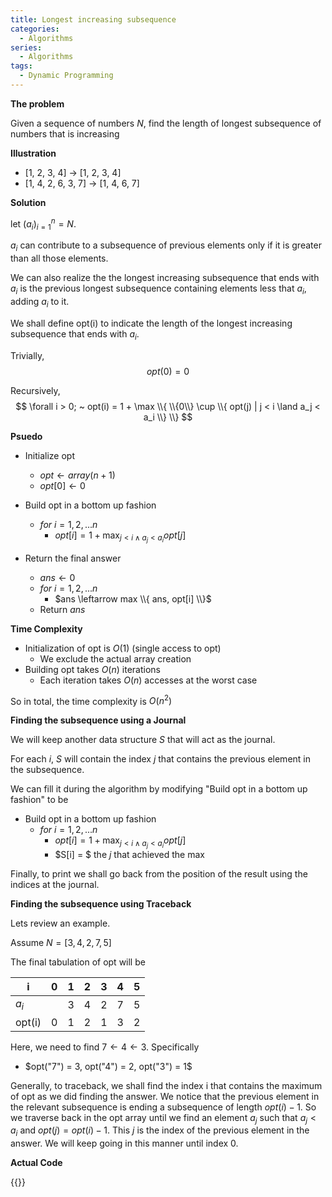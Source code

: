 ```yaml
---
title: Longest increasing subsequence
categories:
  - Algorithms
series:
  - Algorithms
tags:
  - Dynamic Programming
---
```



**The problem**

Given a sequence of numbers $N$, find the length of longest subsequence of numbers that is increasing

**Illustration**

- [1, 2, 3, 4] $\rightarrow$ [1, 2, 3, 4]
- [1, 4, 2, 6, 3, 7] $\rightarrow$ [1, 4, 6, 7]

**Solution**

let $(a_i)_{i=1}^n = N$.

$a_i$ can contribute to a subsequence of previous elements only if it is greater than all those elements.

We can also realize the the longest increasing subsequence that ends with $a_i$ is the previous longest subsequence containing elements less that $a_i$, adding $a_i$ to it.

We shall define opt(i) to indicate the length of the longest increasing subsequence that ends with $a_i$.

Trivially,
$$
opt(0) = 0
$$

Recursively,
$$
\forall i > 0; ~ opt(i) = 1 + \max \\{ \\{0\\} \cup \\{ opt(j) | j < i \land a_j < a_i \\} \\}
$$

**Psuedo**

- Initialize opt
  - $opt \leftarrow array(n+1)$
  - $opt[0] \leftarrow 0$

- Build opt in a bottom up fashion
  - $for ~ i = 1, 2, ... n$
    - $opt[i] = 1 + \max_{j < i \land a_j < a_i}{opt[j]}$
- Return the final answer
  - $ans \leftarrow 0$
  - $for ~ i = 1, 2, ... n$
    - $ans \leftarrow max \\{ ans, opt[i] \\}$
  - Return $ans$


**Time Complexity**

- Initialization of opt is $O(1)$ (single access to opt)
  - We exclude the actual array creation
- Building opt takes $O(n)$ iterations
  - Each iteration takes $O(n)$ accesses at the worst case

So in total, the time complexity is $O(n^2)$

**Finding the subsequence using a Journal**

We will keep another data structure $S$ that will act as the journal.

For each $i$, $S$ will contain the index $j$ that contains the previous element in the subsequence.

We can fill it during the algorithm by modifying "Build opt in a bottom up fashion" to be

- Build opt in a bottom up fashion
  - $for ~ i = 1, 2, ... n$
    - $opt[i] = 1 + \max_{j < i \land a_j < a_i}{opt[j]}$
    - $S[i] = $ the $j$ that achieved the max

Finally, to print we shall go back from the position of the result using the indices at the journal. 

**Finding the subsequence using Traceback**

Lets review an example.

Assume $N=[3, 4, 2, 7, 5]$

The final tabulation of opt will be

i|0|1|2|3|4|5
-|-|-|-|-|-|-
$a_i$| |3|4|2|7|5
opt(i)|0|1|2|1|3|2

Here, we need to find $7 \leftarrow 4 \leftarrow 3$. Specifically
- $opt("7") = 3, opt("4") = 2, opt("3") = 1$

Generally, to traceback, we shall find the index i that contains the maximum of opt as we did finding the answer. We notice that the previous element in the relevant subsequence is ending a subsequence of length $opt(i) - 1$. So we traverse back in the opt array until we find an element $a_j$ such that $a_j < a_i$ and $opt(j) = opt(i) - 1$. This $j$ is the index of the previous element in the answer. We will keep going in this manner until index 0. 

**Actual Code**

{{<codepen RwVdYyO>}}
